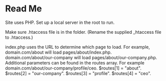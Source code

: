 # Read Me

Site uses PHP.  Set up a local server in the root to run.

Make sure .htaccess file is in the folder.  (Rename the supplied _htaccess file to .htaccess.)

index.php uses the URL to determine which page to load.  For example, domain.com/about will load pages/about/index.php.  domain.com/about/our-company will load pages/about/our-company.php.  Additional parameters can be found in the routes array.  For example domain.com/about/our-company/profile/ceo.  $routes[1] = "about".  $routes[2] = "our-company".  $routes[3] = "profile".  $routes[4] = "ceo".